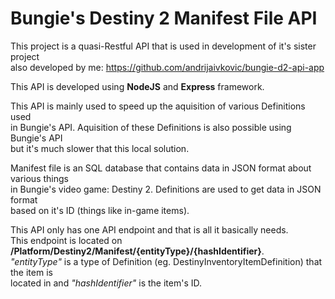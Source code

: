 # Bungie's Destiny 2 Manifest File API

This project is a quasi-Restful API that is used in development of it's sister project<br>
also developed by me: https://github.com/andrijaivkovic/bungie-d2-api-app

This API is developed using **NodeJS** and **Express** framework.

This API is mainly used to speed up the aquisition of various Definitions used <br> in Bungie's API.
Aquisition of these Definitions is also possible using Bungie's API<br> but it's much slower that this
local solution.

Manifest file is an SQL database that contains data in JSON format about various things<br> in Bungie's video game: Destiny 2.
Definitions are used to get data in JSON format<br> based on it's ID (things like in-game items).

This API only has one API endpoint and that is all it basically needs.<br> This endpoint is located on
**/Platform/Destiny2/Manifest/{entityType}/{hashIdentifier}**.<br> _"entityType"_ is a type of Definition
(eg. DestinyInventoryItemDefinition) that the item is<br> located in and _"hashIdentifier"_ is the item's ID.
